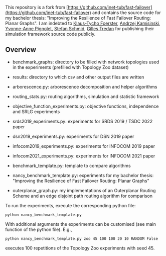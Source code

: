 This repository is a fork from [https://github.com/inet-tub/fast-failover](https://github.com/inet-tub/fast-failover) and contains the source code for my bachelor thesis: "Improving the Resilience of Fast Failover Routing: Planar Graphs". 
I am indebted to [Klaus-Tycho Foerster](https://ktfoerster.github.io/), [Andrzej Kamisinski](https://home.agh.edu.pl/~andrzejk/), [Yvonne-Anne Pignolet](http://yvonneanne.pignolet.ch/), [Stefan Schmid](https://www.inet.tu-berlin.de/menue/people/profs0/stefan/), [Gilles Tredan](https://homepages.laas.fr/gtredan/) for publishing their simulation framework source code publicly. 

## Overview

* benchmark_graphs: directory to be filled with network topologies used in the experiments (prefilled with Topology Zoo dataset)
* results: directory to which csv and other output files are written

* arborescence.py: arborescence decomposition and helper algorithms
* routing_stats.py: routing algorithms, simulation and statistic framework
* objective_function_experiments.py: objective functions, independence and SRLG experiments
* srds2019_experiments.py: experiments for SRDS 2019 / TSDC 2022 paper
* dsn2019_experiments.py: experiments for DSN 2019 paper
* infocom2019_experiments.py: experiments for INFOCOM 2019 paper
* infocom2021_experiments.py: experiments for INFOCOM 2021 paper
* benchmark_template.py: template to compare algorithms
* nancy_benchmark_template.py: experiments for my bachelor thesis: "Improving the Resilience of Fast Failover Routing: Planar Graphs"
* outerplanar_graph.py: my implementations of an Outerplanar Routing Scheme and an edge disjoint path routing algorithm for comparison

To run the experiments, execute the corresponding python file:
```
python nancy_benchmark_template.py
```
With additional arguments the experiments can be customised (see main function of the python file). E.g., 
```
python nancy_benchmark_template.py zoo 45 100 100 20 10 RANDOM False
```
executes 100 repetitions of the Topology Zoo experiments with seed 45.
